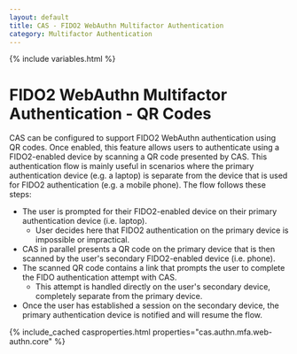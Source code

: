 ```yaml
---
layout: default
title: CAS - FIDO2 WebAuthn Multifactor Authentication
category: Multifactor Authentication
---
```


{% include variables.html %}

# FIDO2 WebAuthn Multifactor Authentication - QR Codes
         
CAS can be configured to support FIDO2 WebAuthn authentication using QR codes. Once enabled, this 
feature allows users to authenticate using a FIDO2-enabled device by scanning a QR code 
presented by CAS. This authentication flow is mainly useful in scenarios where the primary
authentication device (e.g. a laptop) is separate from the device that is used for FIDO2
authentication (e.g. a mobile phone). The flow follows these steps:

- The user is prompted for their FIDO2-enabled device on their primary authentication device (i.e. laptop).
  - User decides here that FIDO2 authentication on the primary device is impossible or impractical.
- CAS in parallel presents a QR code on the primary device that is then scanned by the user's secondary FIDO2-enabled device (i.e. phone).
- The scanned QR code contains a link that prompts the user to complete the FIDO authentication attempt with CAS.
  - This attempt is handled directly on the user's secondary device, completely separate from the primary device.
- Once the user has established a session on the secondary device, the primary authentication device is notified and will resume the flow.

{% include_cached casproperties.html properties="cas.authn.mfa.web-authn.core" %}
